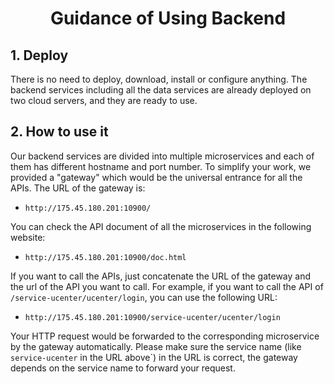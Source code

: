 <center><h1>Guidance of Using Backend</h1></center>

## 1. Deploy
There is no need to deploy, download,
install or configure anything. The backend services including
all the data services are already deployed on two cloud servers, and
they are ready to use.

## 2. How to use it
Our backend services are divided into multiple microservices and each of
them has different hostname and port number. To simplify your work, we
provided a "gateway" which would be the universal entrance for all the APIs.
The URL of the gateway is:

- `http://175.45.180.201:10900/`

You can check the API document of all the microservices in the following website:

- `http://175.45.180.201:10900/doc.html`

If you want to call the APIs, just concatenate the URL of the gateway and the url
of the API you want to call. For example, if you want to call the API of
`/service-ucenter/ucenter/login`, you can use the following URL:

- `http://175.45.180.201:10900/service-ucenter/ucenter/login`

Your HTTP request would be forwarded to the corresponding microservice by
the gateway automatically. Please make sure the service name (like `service-ucenter` in the URL above`) in the URL is
correct, the gateway depends on the service name to forward your request.